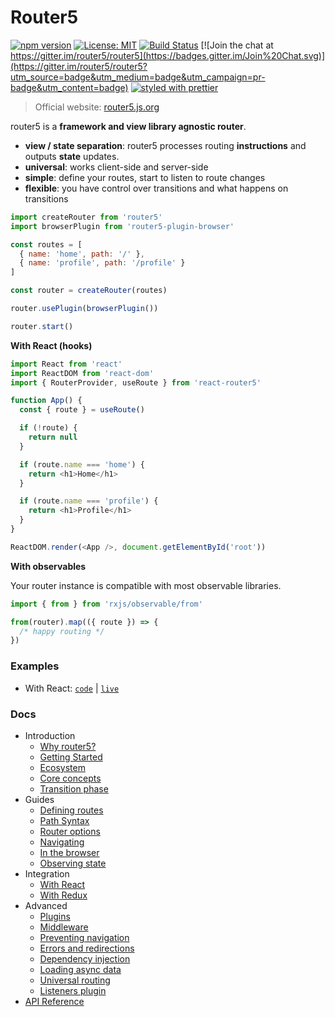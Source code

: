 # Router5

[![npm version](https://badge.fury.io/js/router5.svg)](http://badge.fury.io/js/router5)
[![License: MIT](https://img.shields.io/badge/License-MIT-yellow.svg)](https://opensource.org/licenses/MIT)
[![Build Status](https://travis-ci.org/router5/router5.svg)](https://travis-ci.org/router5/router5) [![Join the chat at https://gitter.im/router5/router5](https://badges.gitter.im/Join%20Chat.svg)](https://gitter.im/router5/router5?utm_source=badge&utm_medium=badge&utm_campaign=pr-badge&utm_content=badge) [![styled with prettier](https://img.shields.io/badge/styled_with-prettier-ff69b4.svg)](https://github.com/prettier/prettier)

> Official website: [router5.js.org](https://router5.js.org)

router5 is a **framework and view library agnostic router**.

- **view / state separation**: router5 processes routing **instructions** and outputs **state** updates.
- **universal**: works client-side and server-side
- **simple**: define your routes, start to listen to route changes
- **flexible**: you have control over transitions and what happens on transitions

```javascript
import createRouter from 'router5'
import browserPlugin from 'router5-plugin-browser'

const routes = [
  { name: 'home', path: '/' },
  { name: 'profile', path: '/profile' }
]

const router = createRouter(routes)

router.usePlugin(browserPlugin())

router.start()
```

**With React \(hooks\)**

```javascript
import React from 'react'
import ReactDOM from 'react-dom'
import { RouterProvider, useRoute } from 'react-router5'

function App() {
  const { route } = useRoute()

  if (!route) {
    return null
  }

  if (route.name === 'home') {
    return <h1>Home</h1>
  }

  if (route.name === 'profile') {
    return <h1>Profile</h1>
  }
}

ReactDOM.render(<App />, document.getElementById('root'))
```

**With observables**

Your router instance is compatible with most observable libraries.

```javascript
import { from } from 'rxjs/observable/from'

from(router).map(({ route }) => {
  /* happy routing */
})
```

### Examples

- With React: [`code`](./examples/react) | [`live`](https://stackblitz.com/github/router5/router5/tree/master/examples/react)

### Docs

- Introduction
  - [Why router5?](https://router5.js.org/introduction/why-router5)
  - [Getting Started](https://router5.js.org/introduction/getting-started)
  - [Ecosystem](https://router5.js.org/introduction/ecosystem)
  - [Core concepts](https://router5.js.org/introduction/core-concepts)
  - [Transition phase](https://router5.js.org/introduction/transition-phase)
- Guides
  - [Defining routes](https://router5.js.org/guides/defining-routes)
  - [Path Syntax](https://router5.js.org/guides/path-syntax)
  - [Router options](https://router5.js.org/guides/router-options)
  - [Navigating](https://router5.js.org/guides/navigating)
  - [In the browser](https://router5.js.org/guides/in-the-browser)
  - [Observing state](https://router5.js.org/guides/observing-state)
- Integration
  - [With React](https://router5.js.org/integration/with-react)
  - [With Redux](https://router5.js.org/integration/with-redux)
- Advanced
  - [Plugins](https://router5.js.org/advanced/plugins)
  - [Middleware](https://router5.js.org/advanced/middleware)
  - [Preventing navigation](https://router5.js.org/advanced/preventing-navigation)
  - [Errors and redirections](https://router5.js.org/advanced/errors-and-redirections)
  - [Dependency injection](https://router5.js.org/advanced/dependency-injection)
  - [Loading async data](https://router5.js.org/advanced/loading-async-data)
  - [Universal routing](https://router5.js.org/advanced/universal-routing)
  - [Listeners plugin](https://router5.js.org/advanced/listeners-plugin)
- [API Reference](https://router5.js.org/api-reference)
